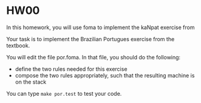 # HW00

In this homework, you will use foma to implement the kaNpat exercise from 

Your task is to implement the Brazilian Portugues exercise from the textbook.

You will edit the file por.foma. In that file, you should do the following:
* define the two rules needed for this exercise
* compose the two rules appropriately, such that the resulting machine is on the stack


You can type `make por.test` to test your code.
